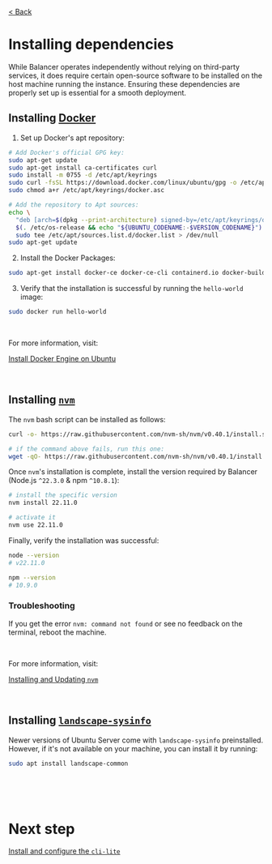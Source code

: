 [< Back](../../README.md#getting-started)

# Installing dependencies

While Balancer operates independently without relying on third-party services, it does require certain open-source software to be installed on the host machine running the instance. Ensuring these dependencies are properly set up is essential for a smooth deployment.





## Installing [Docker](https://www.docker.com/)

1. Set up Docker's apt repository:

```bash
# Add Docker's official GPG key:
sudo apt-get update
sudo apt-get install ca-certificates curl
sudo install -m 0755 -d /etc/apt/keyrings
sudo curl -fsSL https://download.docker.com/linux/ubuntu/gpg -o /etc/apt/keyrings/docker.asc
sudo chmod a+r /etc/apt/keyrings/docker.asc

# Add the repository to Apt sources:
echo \
  "deb [arch=$(dpkg --print-architecture) signed-by=/etc/apt/keyrings/docker.asc] https://download.docker.com/linux/ubuntu \
  $(. /etc/os-release && echo "${UBUNTU_CODENAME:-$VERSION_CODENAME}") stable" | \
  sudo tee /etc/apt/sources.list.d/docker.list > /dev/null
sudo apt-get update
```

2. Install the Docker Packages:

```bash
sudo apt-get install docker-ce docker-ce-cli containerd.io docker-buildx-plugin docker-compose-plugin
```

3. Verify that the installation is successful by running the `hello-world` image:

```bash
sudo docker run hello-world
```

<br/>

For more information, visit:

[Install Docker Engine on Ubuntu](https://docs.docker.com/engine/install/ubuntu/)





<br/>

## Installing [`nvm`](https://github.com/nvm-sh/nvm)

The `nvm` bash script can be installed as follows:

```bash
curl -o- https://raw.githubusercontent.com/nvm-sh/nvm/v0.40.1/install.sh | bash

# if the command above fails, run this one:
wget -qO- https://raw.githubusercontent.com/nvm-sh/nvm/v0.40.1/install.sh | bash
```

Once `nvm`'s installation is complete, install the version required by Balancer (Node.js `^22.3.0` & npm `^10.8.1`):

```bash
# install the specific version
nvm install 22.11.0

# activate it
nvm use 22.11.0
```

Finally, verify the installation was successful:

```bash
node --version
# v22.11.0

npm --version
# 10.9.0
```

### Troubleshooting

If you get the error `nvm: command not found` or see no feedback on the terminal, reboot the machine.


<br/>

For more information, visit:

[Installing and Updating `nvm`](https://github.com/nvm-sh/nvm?tab=readme-ov-file#installing-and-updating)





<br/>

## Installing [`landscape-sysinfo`](https://manpages.ubuntu.com/manpages/xenial/man1/landscape-sysinfo.1.html)

Newer versions of Ubuntu Server come with `landscape-sysinfo` preinstalled. However, if it's not available on your machine, you can install it by running:

```bash
sudo apt install landscape-common
```



<br/><br/><br/>

# Next step

[Install and configure the `cli-lite`](../install-configure-cli-lite/index.md)